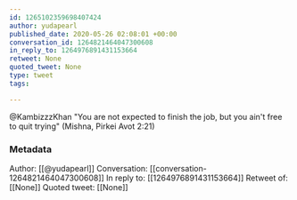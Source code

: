 ```yaml
---
id: 1265102359698407424
author: yudapearl
published_date: 2020-05-26 02:08:01 +00:00
conversation_id: 1264821464047300608
in_reply_to: 1264976891431153664
retweet: None
quoted_tweet: None
type: tweet
tags:

---
```


@KambizzzKhan "You are not expected to finish the job, but you ain't free to quit trying" (Mishna, Pirkei Avot 2:21)

### Metadata

Author: [[@yudapearl]]
Conversation: [[conversation-1264821464047300608]]
In reply to: [[1264976891431153664]]
Retweet of: [[None]]
Quoted tweet: [[None]]
